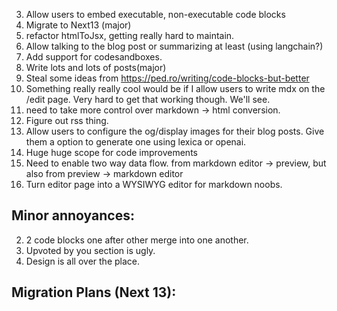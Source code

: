 3. Allow users to embed executable, non-executable code blocks
4. Migrate to Next13 (major)
5. refactor htmlToJsx, getting really hard to maintain.
6. Allow talking to the blog post or summarizing at least (using langchain?)
7. Add support for codesandboxes.
8. Write lots and lots of posts(major)
9. Steal some ideas from https://ped.ro/writing/code-blocks-but-better
10. Something really really cool would be if I allow users to write mdx on the
    /edit page. Very hard to get that working though. We'll see.
11. need to take more control over markdown -> html conversion.
12. Figure out rss thing.
13. Allow users to configure the og/display images for their blog posts. Give
    them a option to generate one using lexica or openai.
14. Huge huge scope for code improvements
15. Need to enable two way data flow. from markdown editor -> preview, but also
    from preview -> markdown editor
16. Turn editor page into a WYSIWYG editor for markdown noobs.

## Minor annoyances:

2. 2 code blocks one after other merge into one another.
3. Upvoted by you section is ugly.
4. Design is all over the place.

## Migration Plans (Next 13):
